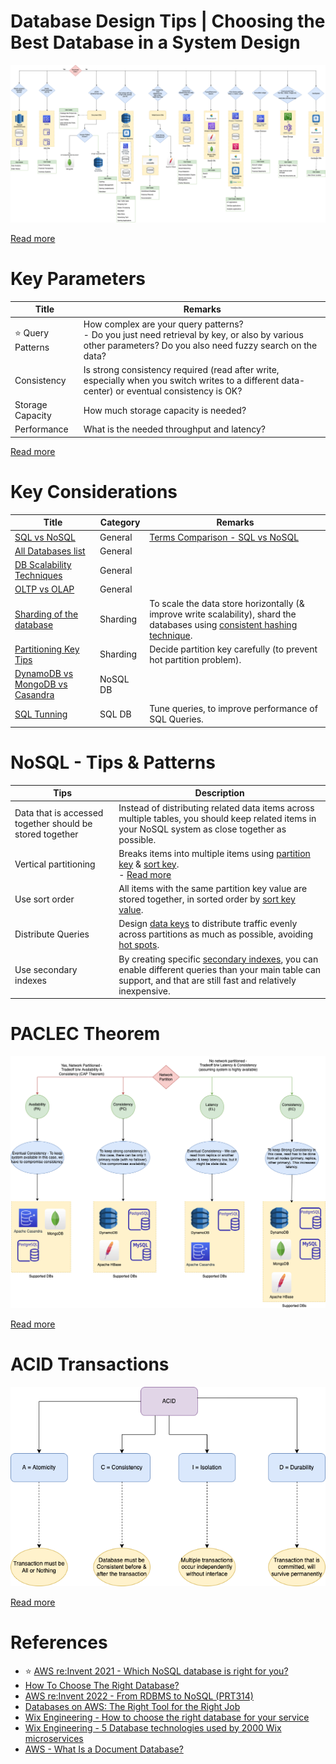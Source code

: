 # Database Design Tips | Choosing the Best Database in a System Design

![](DatabaseDesign.png)

[Read more](https://www.youtube.com/watch?v=cODCpXtPHbQ)

# Key Parameters

| Title                 | Remarks                                                                                                                                                        |
|-----------------------|----------------------------------------------------------------------------------------------------------------------------------------------------------------|
| :star: Query Patterns | How complex are your query patterns? <br/>- Do you just need retrieval by key, or also by various other parameters? Do you also need fuzzy search on the data? |
| Consistency           | Is strong consistency required (read after write, especially when you switch writes to a different data-center) or eventual consistency is OK?                 |
| Storage Capacity      | How much storage capacity is needed?                                                                                                                           |
| Performance           | What is the needed throughput and latency?                                                                                                                     |

[Read more](https://medium.com/wix-engineering/how-to-choose-the-right-database-for-your-service-97b1670c5632)

# Key Considerations

| Title                                                                                        | Category | Remarks                                                                                                                                                                                          |
|----------------------------------------------------------------------------------------------|----------|--------------------------------------------------------------------------------------------------------------------------------------------------------------------------------------------------|
| [SQL vs NoSQL](SQLvsNoSQL.md)                                                                | General  | [Terms Comparison - SQL vs NoSQL](Terminologies.md)                                                                                                                                                                                                  |
| [All Databases list](All-DBs-List.md)                                                        | General  |                                                                                                                                                                                                  |
| [DB Scalability Techniques](3_ScalabilityTechniques/Readme.md)                               | General  |                                                                                                                                                                                                  |
| [OLTP vs OLAP](OLTPvsOTAP.md)                                                                | General  |                                                                                                                                                                                                  |
| [Sharding of the database](3_ScalabilityTechniques/PartitioningSharding/Readme.md)           | Sharding | To scale the data store horizontally (& improve write scalability), shard the databases using [consistent hashing technique](3_ScalabilityTechniques/PartitioningSharding/ConsistentHashing.md). |
| [Partitioning Key Tips](3_ScalabilityTechniques/PartitioningSharding/PartitionKey/Readme.md) | Sharding | Decide partition key carefully (to prevent hot partition problem).                                                                                                                               |
| [DynamoDB vs MongoDB vs Casandra](DynamoDBVsMongoDBVsCasandra.md)                            | NoSQL DB |                                                                                                                                                                                                  |
| [SQL Tunning](3_ScalabilityTechniques/SQLTuning.md)                                          | SQL DB   | Tune queries, to improve performance of SQL Queries.                                                                                                                                             |

# NoSQL - Tips & Patterns

| Tips                                                     | Description                                                                                                                                                                                                                                                                                                                                      |
|----------------------------------------------------------|--------------------------------------------------------------------------------------------------------------------------------------------------------------------------------------------------------------------------------------------------------------------------------------------------------------------------------------------------|
| Data that is accessed together should be stored together | Instead of distributing related data items across multiple tables, you should keep related items in your NoSQL system as close together as possible.                                                                                                                                                                                             |
| Vertical partitioning                                    | Breaks items into multiple items using [partition key](3_ScalabilityTechniques/PartitioningSharding/PartitionKey/Readme.md) & [sort key](3_ScalabilityTechniques/PartitioningSharding/PartitionKey/SortKey.md).<br/>- [Read more](https://aws.amazon.com/blogs/database/use-vertical-partitioning-to-scale-data-efficiently-in-amazon-dynamodb/) |
| Use sort order                                           | All items with the same partition key value are stored together, in sorted order by [sort key value](3_ScalabilityTechniques/PartitioningSharding/PartitionKey/SortKey.md).                                                                                                                                                                      |
| Distribute Queries                                       | Design [data keys](3_ScalabilityTechniques/PartitioningSharding/PartitionKey/Readme.md) to distribute traffic evenly across partitions as much as possible, avoiding [hot spots](3_ScalabilityTechniques/PartitioningSharding/PartitionKey/HotPartition.md).                                                                                     |
| Use secondary indexes                                    | By creating specific [secondary indexes](../2_AWS/6_DatabaseServices/AmazonDynamoDB/SecondaryIndexes.md), you can enable different queries than your main table can support, and that are still fast and relatively inexpensive.                                                                                                         |

# PACLEC Theorem

![](2_CAP&PACELCTheorems/PACELC_Diagram.drawio.png)

[Read more](2_CAP&PACELCTheorems/Readme.md)

# ACID Transactions

![](1_ACIDTransactions/assets/ACID_Property_DBMS.drawio.png)

[Read more](1_ACIDTransactions/Readme.md)

# References
- :star: [AWS re:Invent 2021 - Which NoSQL database is right for you?](https://www.youtube.com/watch?v=ivBaro-8PhI)
- [How To Choose The Right Database?](https://www.youtube.com/watch?v=kkeFE6iRfMM)
- [AWS re:Invent 2022 - From RDBMS to NoSQL (PRT314)](https://www.youtube.com/watch?v=eEENrNKxCdw)
- [Databases on AWS: The Right Tool for the Right Job](https://www.youtube.com/watch?v=WE8N5BU5MeI&t=3710s)
- [Wix Engineering - How to choose the right database for your service](https://medium.com/wix-engineering/how-to-choose-the-right-database-for-your-service-97b1670c5632)
- [Wix Engineering - 5 Database technologies used by 2000 Wix microservices](https://medium.com/wix-engineering/5-database-technologies-used-by-2000-wix-microservices-e4769638b8c3)
- [AWS - What Is a Document Database?](https://aws.amazon.com/nosql/document/)
